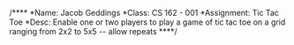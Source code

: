 /****
 *Name: Jacob Geddings
 *Class: CS 162 - 001
 *Assignment: Tic Tac Toe
 *Desc: Enable one or two players to play a game of tic tac toe on a grid ranging from 2x2 to 5x5 -- allow repeats
 ****/